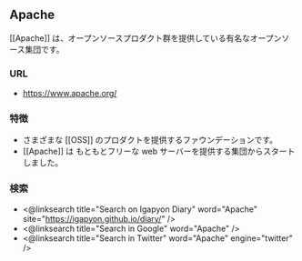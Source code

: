## Apache

[[Apache]] は、オープンソースプロダクト群を提供している有名なオープンソース集団です。

### URL

* https://www.apache.org/

### 特徴

* さまざまな [[OSS]] のプロダクトを提供するファウンデーションです。
* [[Apache]] は もともとフリーな web サーバーを提供する集団からスタートしました。

### 検索

* <@linksearch title="Search on Igapyon Diary" word="Apache" site="https://igapyon.github.io/diary/" />
* <@linksearch title="Search in Google" word="Apache" />
* <@linksearch title="Search in Twitter" word="Apache" engine="twitter" />
